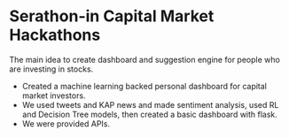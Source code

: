 # Serathon-in Capital Market Hackathons

The main idea to create dashboard and suggestion engine for people who are investing in stocks. 
* Created a machine learning backed personal dashboard for capital market investors.
* We used tweets and KAP news and made sentiment analysis, used RL and Decision Tree models, then created a basic dashboard with flask.
* We were provided APIs.